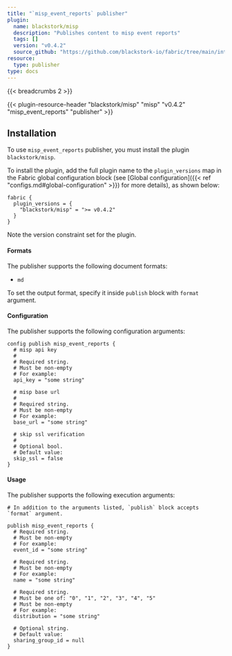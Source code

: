 ```yaml
---
title: "`misp_event_reports` publisher"
plugin:
  name: blackstork/misp
  description: "Publishes content to misp event reports"
  tags: []
  version: "v0.4.2"
  source_github: "https://github.com/blackstork-io/fabric/tree/main/internal/misp/"
resource:
  type: publisher
type: docs
---
```


{{< breadcrumbs 2 >}}

{{< plugin-resource-header "blackstork/misp" "misp" "v0.4.2" "misp_event_reports" "publisher" >}}

## Installation

To use `misp_event_reports` publisher, you must install the plugin `blackstork/misp`.

To install the plugin, add the full plugin name to the `plugin_versions` map in the Fabric global configuration block (see [Global configuration]({{< ref "configs.md#global-configuration" >}}) for more details), as shown below:

```hcl
fabric {
  plugin_versions = {
    "blackstork/misp" = ">= v0.4.2"
  }
}
```

Note the version constraint set for the plugin.

#### Formats

The publisher supports the following document formats:

- `md`

To set the output format, specify it inside `publish` block with `format` argument.


#### Configuration

The publisher supports the following configuration arguments:

```hcl
config publish misp_event_reports {
  # misp api key
  #
  # Required string.
  # Must be non-empty
  # For example:
  api_key = "some string"

  # misp base url
  #
  # Required string.
  # Must be non-empty
  # For example:
  base_url = "some string"

  # skip ssl verification
  #
  # Optional bool.
  # Default value:
  skip_ssl = false
}

```

#### Usage

The publisher supports the following execution arguments:

```hcl
# In addition to the arguments listed, `publish` block accepts `format` argument.

publish misp_event_reports {
  # Required string.
  # Must be non-empty
  # For example:
  event_id = "some string"

  # Required string.
  # Must be non-empty
  # For example:
  name = "some string"

  # Required string.
  # Must be one of: "0", "1", "2", "3", "4", "5"
  # Must be non-empty
  # For example:
  distribution = "some string"

  # Optional string.
  # Default value:
  sharing_group_id = null
}

```

